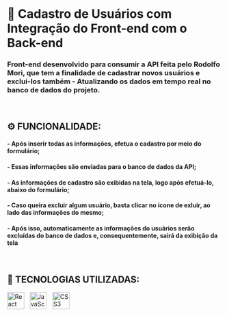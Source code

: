 # 🚀 Cadastro de Usuários com Integração do Front-end com o Back-end
### Front-end desenvolvido para consumir a API feita pelo Rodolfo Mori, que tem a finalidade de cadastrar novos usuários e excluí-los também - Atualizando os dados em tempo real no banco de dados do projeto. 

<br/>

## ⚙️ FUNCIONALIDADE: 
#### - Após inserir todas as informações, efetua o cadastro por meio do formulário;
#### - Essas informações são enviadas para o banco de dados da API;
#### - As informações de cadastro são exibidas na tela, logo após efetuá-lo, abaixo do formulário;
#### - Caso queira excluir algum usuário, basta clicar no ícone de exluir, ao lado das informações do mesmo;
#### - Após isso, automaticamente as informações do usuários serão excluídas do banco de dados e, consequentemente, sairá da exibição da tela

<br/>

## 🤖 TECNOLOGIAS UTILIZADAS:

<img 
    style='padding-right: 10px' width='40px' 
    title='HTML' 
    alt='React' 
    align='left' 
    src="https://icongr.am/devicon/react-original.svg?size=128&color=currentColor" />

<img 
    style='padding-right: 10px' width='40px' 
    title='JavaScript' 
    alt='JavaScript' 
    align='left' 
    src="https://cdn.jsdelivr.net/gh/devicons/devicon@latest/icons/javascript/javascript-original.svg" />

<img 
    style='padding-right: 10px' width='40px' 
    title='CSS' 
    alt='CSS3' 
    align='left' 
    src="https://cdn.jsdelivr.net/gh/devicons/devicon@latest/icons/css3/css3-original.svg" />
